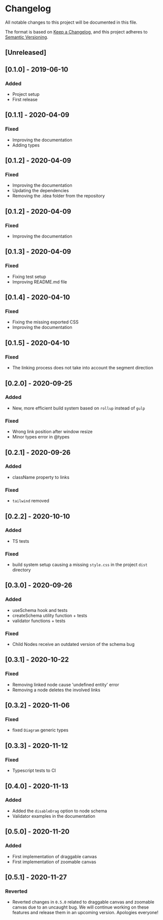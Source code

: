# Changelog
All notable changes to this project will be documented in this file.

The format is based on [Keep a Changelog](https://keepachangelog.com/en/1.0.0/),
and this project adheres to [Semantic Versioning](https://semver.org/spec/v2.0.0.html).

## [Unreleased]

## [0.1.0] - 2019-06-10

### Added

- Project setup
- First release

## [0.1.1] - 2020-04-09

### Fixed

- Improving the documentation 
- Adding types


## [0.1.2] - 2020-04-09

### Fixed

- Improving the documentation 
- Updating the dependencies
- Removing the .idea folder from the repository

## [0.1.2] - 2020-04-09

### Fixed

- Improving the documentation

## [0.1.3] - 2020-04-09

### Fixed

- Fixing test setup
- Improving README.md file

## [0.1.4] - 2020-04-10

### Fixed

- Fixing the missing exported CSS
- Improving the documentation

## [0.1.5] - 2020-04-10

### Fixed

- The linking process does not take into account the segment direction

## [0.2.0] - 2020-09-25

### Added

- New, more efficient build system based on `rollup` instead of `gulp`

### Fixed

- Wrong link position after window resize
- Minor types error in @types

## [0.2.1] - 2020-09-26

### Added

- className property to links

### Fixed

- `tailwind` removed


## [0.2.2] - 2020-10-10

### Added

- TS tests

### Fixed

- build system setup causing a missing `style.css` in the project `dist` directory


## [0.3.0] - 2020-09-26

### Added

- useSchema hook and tests
- createSchema utility function + tests
- validator functions + tests

### Fixed

- Child Nodes receive an outdated version of the schema bug

## [0.3.1] - 2020-10-22

### Fixed

- Removing linked node cause 'undefined entity' error
- Removing a node deletes the involved links


## [0.3.2] - 2020-11-06

### Fixed

- fixed `Diagram` generic types


## [0.3.3] - 2020-11-12

### Fixed

- Typescript tests to CI

## [0.4.0] - 2020-11-13

### Added

- Added the `disableDrag` option to node schema
- Validator examples in the documentation

## [0.5.0] - 2020-11-20

  ### Added

  - First implementation of draggable canvas
  - First implementation of zoomable canvas

## [0.5.1] - 2020-11-27

  ### Reverted
  
  - Reverted changes in `0.5.0` related to draggable canvas and zoomable 
    canvas due to an uncaught bug. We will continue working on these features
    and release them in an upcoming version. Apologies everyone! 
